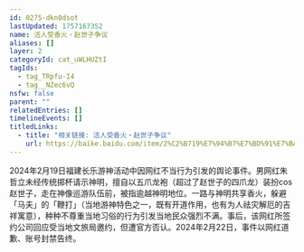 ```yaml
---
id: 0275-dkn0dsot
lastUpdated: 1757167352
name: 活人受香火・赵世子争议
aliases: []
layer: 2
categoryId: cat_uWLHUZtI
tagIds:
  - tag_TRpfu-I4
  - tag__NZec6vQ
nsfw: false
parent: ""
relatedEntries: []
timelineEvents: []
titledLinks:
  - title: "相关链接: 活人受香火・赵世子争议"
    url: https://baike.baidu.com/item/2%C2%B719%E7%94%B7%E7%BD%91%E7%BA%A2cos%E6%B8%B8%E7%A5%9E%E2%80%9C%E8%B5%B5%E4%B8%96%E5%AD%90%E2%80%9D%E4%BA%8B%E4%BB%B6/64076502
---
```


2024年2月19日福建长乐游神活动中因网红不当行为引发的舆论事件。男网红朱哲立未经传统掷杯请示神明，擅自以五爪龙袍（超过了赵世子的四爪龙）装扮cos赵世子，走在神像巡游队伍前，被指逾越神明地位。一路与神明共享香火，躲避「马夫」的「鞭打」（当地游神特色之一，既有开道作用，也有为人祛灾解厄的吉祥寓意），种种不尊重当地习俗的行为引发当地民众强烈不满。事后，该网红所签约公司回应受当地文旅局邀约，但遭官方否认。2024年2月22日，事件以网红道歉、账号封禁告终。